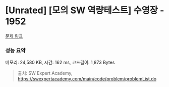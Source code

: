 # [Unrated] [모의 SW 역량테스트] 수영장 - 1952 

[문제 링크](https://swexpertacademy.com/main/code/problem/problemDetail.do?contestProbId=AV5PpFQaAQMDFAUq) 

### 성능 요약

메모리: 24,580 KB, 시간: 162 ms, 코드길이: 1,873 Bytes



> 출처: SW Expert Academy, https://swexpertacademy.com/main/code/problem/problemList.do